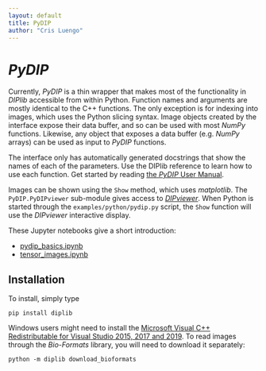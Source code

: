 ```yaml
---
layout: default
title: PyDIP
author: "Cris Luengo"
---
```


<h1><i>PyDIP</i></h1>

Currently, *PyDIP* is a thin wrapper that makes most of the functionality in *DIPlib*
accessible from within Python.
Function names and arguments are mostly identical to the C++ functions. The only
exception is for indexing into images, which uses the Python slicing syntax.
Image objects created by the interface expose their data buffer, and so can be
used with most *NumPy* functions. Likewise, any object that exposes a data buffer
(e.g. *NumPy* arrays) can be used as input to *PyDIP* functions.

The interface only has automatically generated docstrings that show the names of
each of the parameters. Use the DIPlib reference to learn how to use each function.
Get started by reading [the *PyDIP* User Manual](https://diplib.github.io/diplib-docs/pydip_user_manual.html).

Images can be shown using the `Show` method, which uses *matplotlib*.
The `PyDIP.PyDIPviewer` sub-module gives access to [*DIPviewer*](https://diplib.github.io/diplib-docs/group__viewer.html).
When Python is started through the `examples/python/pydip.py` script, the `Show` function
will use the *DIPviewer* interactive display.

These Jupyter notebooks give a short introduction:

- [pydip_basics.ipynb](https://github.com/DIPlib/diplib/blob/master/examples/python/pydip_basics.ipynb)
- [tensor_images.ipynb](https://github.com/DIPlib/diplib/blob/master/examples/python/tensor_images.ipynb)


## Installation

To install, simply type

    pip install diplib

Windows users might need to install the [Microsoft Visual C++ Redistributable for Visual Studio 2015, 2017 and 2019](https://support.microsoft.com/en-us/help/2977003/the-latest-supported-visual-c-downloads). To read images through the *Bio-Formats* library, you will need to download it
separately:

    python -m diplib download_bioformats
